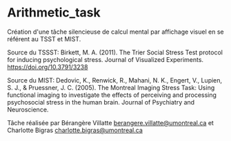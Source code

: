 # Arithmetic_task
Création d'une tâche silencieuse de calcul mental par affichage visuel en se référent au TSST et MIST.

 Source du TSSST: Birkett, M. A. (2011). The Trier Social Stress Test protocol for inducing psychological stress. Journal of Visualized Experiments. https://doi.org/10.3791/3238

Source du MIST: Dedovic, K., Renwick, R., Mahani, N. K., Engert, V., Lupien, S. J., & Pruessner, J. C. (2005). The Montreal Imaging Stress Task: Using functional imaging to investigate the effects of perceiving and processing psychosocial stress in the human brain. Journal of Psychiatry and Neuroscience.

Tâche réalisée par Bérangère Villatte <berangere.villatte@umontreal.ca> et Charlotte Bigras <charlotte.bigras@umontreal.ca>